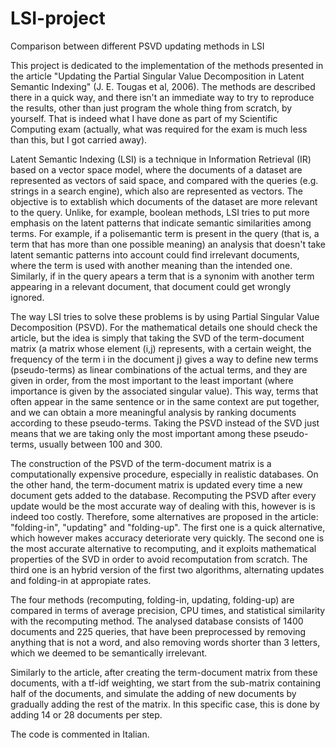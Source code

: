 # LSI-project
Comparison between different PSVD updating methods in LSI

This project is dedicated to the implementation of the methods presented in the article "Updating the Partial Singular Value Decomposition in Latent Semantic Indexing" (J. E. Tougas et al, 2006). The methods are described there in a quick way, and there isn't an immediate way to try to reproduce the results, other than just program the whole thing from scratch, by yourself. That is indeed what I have done as part of my Scientific Computing exam (actually, what was required for the exam is much less than this, but I got carried away).

Latent Semantic Indexing (LSI) is a technique in Information Retrieval (IR) based on a vector space model, where the documents of a dataset are represented as vectors of said space, and compared with the queries (e.g. strings in a search engine), which also are represented as vectors. The objective is to extablish which documents of the dataset are more relevant to the query. Unlike, for example, boolean methods, LSI tries to put more emphasis on the latent patterns that indicate semantic similarities among terms.
For example, if a polisemantic term is present in the query (that is, a term that has more than one possible meaning) an analysis that doesn't take latent semantic patterns into account could find irrelevant documents, where the term is used with another meaning than the intended one. Similarly, if in the query apears a term that is a synonim with another term appearing in a relevant document, that document could get wrongly ignored.

The way LSI tries to solve these problems is by using Partial Singular Value Decomposition (PSVD). For the mathematical details one should check the article, but the idea is simply that taking the SVD of the term-document matrix (a matrix whose element (i,j) represents, with a certain weight, the frequency of the term i in the document j) gives a way to define new terms (pseudo-terms) as linear combinations of the actual terms, and they are given in order, from the most important to the least important (where importance is given by the associated singular value). This way, terms that often appear in the same sentence or in the same context are put together, and we can obtain a more meaningful analysis by ranking documents according to these pseudo-terms. Taking the PSVD instead of the SVD just means that we are taking only the most important among these pseudo-terms, usually between 100 and 300.

The construction of the PSVD of the term-document matrix is a computationally expensive procedure, especially in realistic databases. On the other hand, the term-document matrix is updated every time a new document gets added to the database. Recomputing the PSVD after every update would be the most accurate way of dealing with this, however is is indeed too costly. Therefore, some alternatives are proposed in the article: "folding-in", "updating" and "folding-up". The first one is a quick alternative, which however makes accuracy deteriorate very quickly. The second one is the most accurate alternative to recomputing, and it exploits mathematical properties of the SVD in order to avoid recomputation from scratch. The third one is an hybrid version of the first two algorithms, alternating updates and folding-in at appropiate rates.

The four methods (recomputing, folding-in, updating, folding-up) are compared in terms of average precision, CPU times, and statistical similarity with the recomputing method. The analysed database consists of 1400 documents and 225 queries, that have been preprocessed by removing anything that is not a word, and also removing words shorter than 3 letters, which we deemed to be semantically irrelevant.

Similarly to the article, after creating the term-document matrix from these documents, with a tf-idf weighting, we start from the sub-matrix containing half of the documents, and simulate the adding of new documents by gradually adding the rest of the matrix. In this specific case, this is done by adding 14 or 28 documents per step.

The code is commented in Italian.
